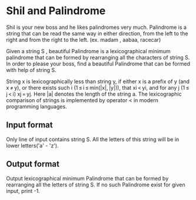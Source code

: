 # Shil and Palindrome

Shil is your new boss and he likes palindromes very much. Palindrome is a string that can be read the same way in either direction, from the left to the right and from the right to the left. (ex. madam , aabaa, racecar)

Given a string S , beautiful Palindrome is a lexicographical minimum palindrome that can be formed by rearranging all the characters of string S. In order to please your boss, find a beautiful Palindrome that can be formed with help of string S.

String x is lexicographically less than string y, if either x is a prefix of y (and x ≠ y), or there exists such i (1 ≤ i ≤ min(|x|, |y|)), that xi < yi, and for any j (1 ≤ j < i) xj = yj. Here |a| denotes the length of the string a. The lexicographic comparison of strings is implemented by operator < in modern programming languages​​.

## Input format

Only line of input contains string S. All the letters of this string will be in lower letters('a' - 'z').

## Output format

Output lexicographical minimum Palindrome that can be formed by rearranging all the letters of string S. If no such Palindrome exist for given input, print -1.
